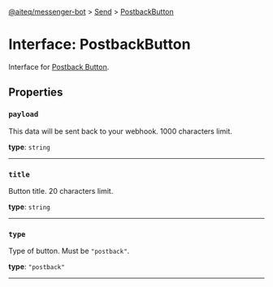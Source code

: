 [@aiteq/messenger-bot](../README.md) > [Send](../modules/send.md) > [PostbackButton](../interfaces/send.postbackbutton.md)

# Interface: PostbackButton

Interface for [Postback Button](https://developers.facebook.com/docs/messenger-platform/send-api-reference/postback-button).

## Properties

<a id="payload"></a>
###  `payload`

This data will be sent back to your webhook. 1000 characters limit.

**type**: `string`
___

<a id="title"></a>
###  `title`

Button title. 20 characters limit.

**type**: `string`
___

<a id="type"></a>
###  `type`

Type of button. Must be `"postback"`.

**type**: `"postback"`
___
